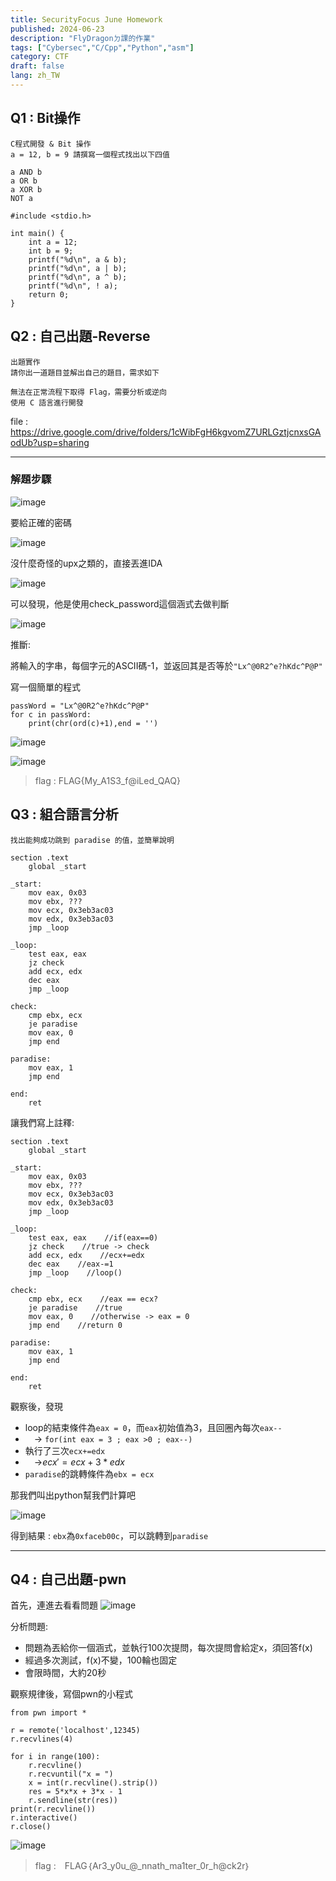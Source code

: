 ```yaml
---
title: SecurityFocus June Homework
published: 2024-06-23
description: "FlyDragonㄉ課的作業"
tags: ["Cybersec","C/Cpp","Python","asm"]
category: CTF
draft: false
lang: zh_TW
---
```


## Q1 : Bit操作
```
C程式開發 & Bit 操作
a = 12, b = 9 請撰寫一個程式找出以下四值

a AND b
a OR b
a XOR b
NOT a
```

```c=
#include <stdio.h>

int main() {
    int a = 12;
    int b = 9;
    printf("%d\n", a & b);
    printf("%d\n", a | b);
    printf("%d\n", a ^ b);
    printf("%d\n", ! a);
    return 0;
}
```
## Q2 : 自己出題-Reverse
```
出題實作
請你出一道題目並解出自己的題目，需求如下

無法在正常流程下取得 Flag，需要分析或逆向
使用 C 語言進行開發
```
file : https://drive.google.com/drive/folders/1cWibFgH6kgvomZ7URLGztjcnxsGAodUb?usp=sharing


---

### 解題步驟
![image](https://hackmd.io/_uploads/Hym38soH0.png)

要給正確的密碼

![image](https://hackmd.io/_uploads/ByTRrjsHR.png)

沒什麼奇怪的upx之類的，直接丟進IDA

![image](https://hackmd.io/_uploads/By_wLjsSC.png)

可以發現，他是使用check_password這個涵式去做判斷

![image](https://hackmd.io/_uploads/B1e-vsoHA.png)

推斷:

將輸入的字串，每個字元的ASCII碼-1，並返回其是否等於```"Lx^@0R2^e?hKdc^P@P"```

寫一個簡單的程式
```python=
passWord = "Lx^@0R2^e?hKdc^P@P"
for c in passWord:
    print(chr(ord(c)+1),end = '')
```

![image](https://hackmd.io/_uploads/SktsYooBR.png)

![image](https://hackmd.io/_uploads/HJQAYior0.png)

> flag : FLAG{My_A1S3_f@iLed_QAQ}

## Q3 : 組合語言分析
```asm=
找出能夠成功跳到 paradise 的值，並簡單說明

section	.text
	global _start       

_start:  
    mov eax, 0x03
    mov ebx, ???
    mov ecx, 0x3eb3ac03
    mov edx, 0x3eb3ac03
    jmp _loop

_loop:
    test eax, eax
    jz check
    add ecx, edx
    dec eax
    jmp _loop
    
check:
    cmp ebx, ecx
    je paradise
    mov eax, 0
    jmp end

paradise:
    mov eax, 1
    jmp end

end:
    ret
```

讓我們寫上註釋:
```asm=
section	.text
	global _start       

_start:    
    mov eax, 0x03
    mov ebx, ???
    mov ecx, 0x3eb3ac03
    mov edx, 0x3eb3ac03
    jmp _loop

_loop:    
    test eax, eax    //if(eax==0) 
    jz check    //true -> check
    add ecx, edx    //ecx+=edx
    dec eax    //eax-=1
    jmp _loop    //loop()
    
check:
    cmp ebx, ecx    //eax == ecx?
    je paradise    //true
    mov eax, 0    //otherwise -> eax = 0
    jmp end    //return 0

paradise:
    mov eax, 1
    jmp end

end:
    ret
```
觀察後，發現
* loop的結束條件為`eax = 0`，而`eax`初始值為3，且回圈內每次`eax--`
* &emsp;-> `for(int eax = 3 ; eax >0 ; eax--)`
* 執行了三次`ecx+=edx`
* &emsp;->$ecx' = ecx + 3*edx$
* `paradise`的跳轉條件為`ebx = ecx`

那我們叫出python幫我們計算吧

![image](https://hackmd.io/_uploads/r12FwFRrR.png)

得到結果 : `ebx`為`0xfaceb00c`，可以跳轉到`paradise`

---

## Q4 : 自己出題-pwn
首先，連進去看看問題
![image](https://hackmd.io/_uploads/ry5FpSxUC.png)

分析問題:
* 問題為丟給你一個涵式，並執行100次提問，每次提問會給定x，須回答f(x)
* 經過多次測試，f(x)不變，100輪也固定
* 會限時間，大約20秒

觀察規律後，寫個pwn的小程式
```python=
from pwn import *

r = remote('localhost',12345)
r.recvlines(4)

for i in range(100):
    r.recvline()
    r.recvuntil("x = ")
    x = int(r.recvline().strip())
    res = 5*x*x + 3*x - 1
    r.sendline(str(res))
print(r.recvline())
r.interactive()
r.close()
```

![image](https://hackmd.io/_uploads/S1QSkLxL0.png)

> flag :　FLAG｛Ar3_y0u_@_nnath_ma1ter_0r_h@ck2r｝
